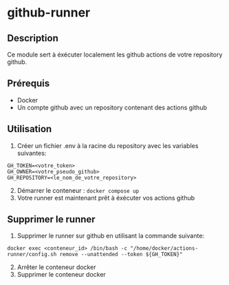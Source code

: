 # github-runner

## Description
Ce module sert à éxécuter localement les github actions de votre repository github.

## Prérequis
- Docker
- Un compte github avec un repository contenant des actions github

## Utilisation
1. Créer un fichier .env à la racine du repository avec les variables suivantes:
```
GH_TOKEN=<votre_token>
GH_OWNER=<votre_pseudo_github>
GH_REPOSITORY=<le_nom_de_votre_repository>
```
2. Démarrer le conteneur : `docker compose up`
3. Votre runner est maintenant prêt à éxécuter vos actions github

## Supprimer le runner
1. Supprimer le runner sur github en utilisant la commande suivante:
```
docker exec <conteneur_id> /bin/bash -c "/home/docker/actions-runner/config.sh remove --unattended --token ${GH_TOKEN}"
```
2. Arrêter le conteneur docker
3. Supprimer le conteneur docker